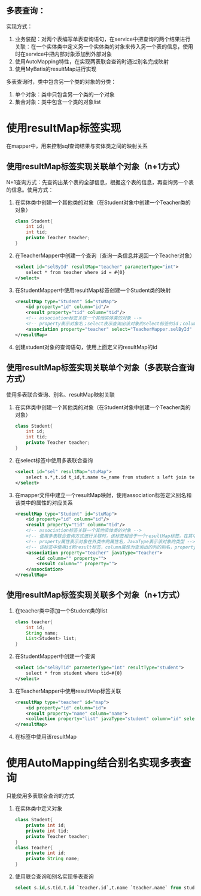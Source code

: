 ## 多表查询：
实现方式：
1. 业务装配：对两个表编写单表查询语句，在service中把查询的两个结果进行关联：在一个实体类中定义另一个实体类的对象来传入另一个表的信息，使用时在service中把内部对象添加到外部对象
2. 使用AutoMapping特性，在实现两表联合查询时通过别名完成映射
3. 使用MyBatis的resultMap进行实现

多表查询时，类中包含另一个类的对象的分类：
1. 单个对象：类中只包含另一个类的一个对象
2. 集合对象：类中包含一个类的对象list


# 使用resultMap标签实现
在mapper中，用来控制sql查询结果与实体类之间的映射关系
## 使用resultMap标签实现关联单个对象（n+1方式）
N+1查询方式：先查询出某个表的全部信息，根据这个表的信息，再查询另一个表的信息。使用方式：
1. 在实体类中创建一个其他类的对象（在Student对象中创建一个Teacher类的对象）
    ```java
    class Student{
        int id;
        int tid;
        private Teacher teacher;
    }
    ```
2. 在TeacherMapper中创建一个查询（查询一条信息并返回一个Teacher对象）
    ```xml
    <select id="selById" resultMap="teacher" parameterType="int">
        select * from teacher where id = #{0}
    </select>
    ```
3. 在StudentMapper中使用resultMap标签创建一个Student类的映射
    ```xml
    <resultMap type="Student" id="stuMap">
        <id property="id" column="id"/>
        <result property="tid" column="tid"/>
        <!-- association标签关联一个其他实体类的对象 -->
        <!-- property表示对象名；select表示查询出该对象的select标签的id；column表示传入select中作为参数的属性 -->
        <association property="teacher" select="TeacherMapper.selById" column="tid">
    </resultMap>
    ```
4. 创建student对象的查询语句，使用上面定义的resultMap的id

## 使用resultMap标签实现关联单个对象（多表联合查询方式）
使用多表联合查询、别名、resultMap映射关联
1. 在实体类中创建一个其他类的对象（在Student对象中创建一个Teacher类的对象）
    ```java
    class Student{
        int id;
        int tid;
        private Teacher teacher;
    }
    ```
2. 在select标签中使用多表联合查询
    ```xml
    <select id="sel" resultMap="stuMap">
        select s.*,t.id t_id,t.name t=_name from student s left join teacher t on s.tid=t.id
    </select>
    ```
3. 在mapper文件中建立一个resultMap映射，使用association标签定义别名和该类中的属性的对应关系
    ```xml
    <resultMap type="Student" id="stuMap">
        <id property="id" column="id"/>
        <result property="tid" column="tid"/>
        <!-- association标签关联一个其他实体类的对象 -->
        <!-- 使用多表联合查询方式进行关联时，该标签相当于一个resultMap标签，在其中定义列和属性的对应关系 -->
        <!-- property属性表示对象在外类中的属性名，JavaType表示该对象的类型 -->
        <!-- 该标签中使用id和result标签，column属性为查询出的列的别名，property属性为对象中属性名 -->
        <association property="teacher" javaType="Teacher">
            <id column="" property="">
            <result column="" property="">
        </association>
    </resultMap>
    ```

## 使用resultMap标签实现关联多个对象（n+1方式）
1. 在teacher类中添加一个Student类的list
    ```java
    class teacher{
        int id;
        String name;
        List<Student> list;
    }
    ```
2. 在StudentMapper中创建一个查询
    ```xml
    <select id="selByTid" parameterType="int" resultType="student">
        select * from student where tid=#{0}
    </select>
    ```
3. 在TeacherMapper中使用resultMap标签关联
    ```xml
    <resultMap type="teacher" id="map">
        <id property="id" column="id">
        <result property="name" column="name">
        <collection property="list" javaType="student" column="id" select="StudentMapper.selByTid">
    </resultMap>
    ```
4. 在标签中使用该resultMap


# 使用AutoMapping结合别名实现多表查询
只能使用多表联合查询的方式
1. 在实体类中定义对象
    ```java
    class Student{
        private int id;
        private int tid;
        private Teacher teacher;
    }
    class Teacher{
        private int id;
        private String name;
    }
    ```
2. 使用联合查询和别名实现多表查询
    ```sql
    select s.id,s.tid,t.id `teacher.id`,t.name `teacher.name` from student s left join teacher t where 条件
    ```